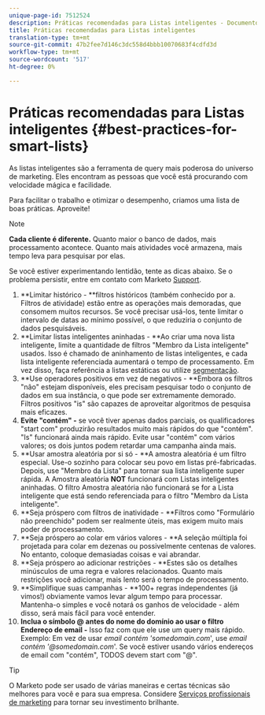 ```yaml
---
unique-page-id: 7512524
description: Práticas recomendadas para Listas inteligentes - Documentos de marketing - Documentação do produto
title: Práticas recomendadas para Listas inteligentes
translation-type: tm+mt
source-git-commit: 47b2fee7d146c3dc558d4bbb10070683f4cdfd3d
workflow-type: tm+mt
source-wordcount: '517'
ht-degree: 0%

---
```



# Práticas recomendadas para Listas inteligentes {#best-practices-for-smart-lists}

As listas inteligentes são a ferramenta de query mais poderosa do universo de marketing. Eles encontram as pessoas que você está procurando com velocidade mágica e facilidade.

Para facilitar o trabalho e otimizar o desempenho, criamos uma lista de boas práticas. Aproveite!

>[!NOTE]
>
>**Cada cliente é diferente.** Quanto maior o banco de dados, mais processamento acontece. Quanto mais atividades você armazena, mais tempo leva para pesquisar por elas.
>
>Se você estiver experimentando lentidão, tente as dicas abaixo. Se o problema persistir, entre em contato com Marketo [Support](http://support.marketo.com).

1. **Limitar histórico - **filtros históricos (também conhecido por a. Filtros de atividade) estão entre as operações mais demoradas, que consomem muitos recursos. Se você precisar usá-los, tente limitar o intervalo de datas ao mínimo possível, o que reduziria o conjunto de dados pesquisáveis.
1. **Limitar listas inteligentes aninhadas - **Ao criar uma nova lista inteligente, limite a quantidade de filtros &quot;Membro da Lista inteligente&quot; usados. Isso é chamado de aninhamento de listas inteligentes, e cada lista inteligente referenciada aumentará o tempo de processamento. Em vez disso, faça referência a listas estáticas ou utilize [segmentação](../../../../product-docs/personalization/segmentation-and-snippets/segmentation/create-a-segmentation.md).
1. **Use operadores positivos em vez de negativos - **Embora os filtros &quot;não&quot; estejam disponíveis, eles precisam pesquisar todo o conjunto de dados em sua instância, o que pode ser extremamente demorado. Filtros positivos &quot;is&quot; são capazes de aproveitar algoritmos de pesquisa mais eficazes.
1. **Evite &quot;contém&quot; -** se você tiver apenas dados parciais, os qualificadores &quot;start com&quot; produzirão resultados muito mais rápidos do que &quot;contém&quot;. &quot;Is&quot; funcionará ainda mais rápido. Evite usar &quot;contém&quot; com vários valores; os dois juntos podem retardar uma campanha ainda mais.
1. **Usar amostra aleatória por si só - **A amostra aleatória é um filtro especial. Use-o sozinho para colocar seu povo em listas pré-fabricadas. Depois, use &quot;Membro da Lista&quot; para tornar sua lista inteligente super rápida. A Amostra aleatória **NOT** funcionará com Listas inteligentes aninhadas. O filtro Amostra aleatória não funcionará se for a Lista inteligente que está sendo referenciada para o filtro &quot;Membro da Lista inteligente&quot;.
1. **Seja próspero com filtros de inatividade - **Filtros como &quot;Formulário não preenchido&quot; podem ser realmente úteis, mas exigem muito mais poder de processamento.
1. **Seja próspero ao colar em vários valores - **A seleção múltipla foi projetada para colar em dezenas ou possivelmente centenas de valores. No entanto, coloque demasiadas coisas e vai abrandar.
1. **Seja próspero ao adicionar restrições - **Estes são os detalhes minúsculos de uma regra e valores relacionados. Quanto mais restrições você adicionar, mais lento será o tempo de processamento.
1. **Simplifique suas campanhas - **100+ regras independentes (já vimos!) obviamente vamos levar algum tempo para processar. Mantenha-o simples e você notará os ganhos de velocidade - além disso, será mais fácil para você entender.
1. **Inclua o símbolo @ antes do nome do domínio ao usar o filtro** **Endereço de email -** Isso faz com que ele use um query mais rápido. Exemplo: Em vez de usar *email contém &#39;somedomain.com*&#39;, use *email contém &#39;@somedomain.com*&#39;. Se você estiver usando vários endereços de email com &quot;contém&quot;, TODOS devem start com &quot;@&quot;.

>[!TIP]
>
>O Marketo pode ser usado de várias maneiras e certas técnicas são melhores para você e para sua empresa. Considere [Serviços profissionais de marketing](http://pages2.marketo.com/72-hour-survival-guide.html) para tornar seu investimento brilhante.

